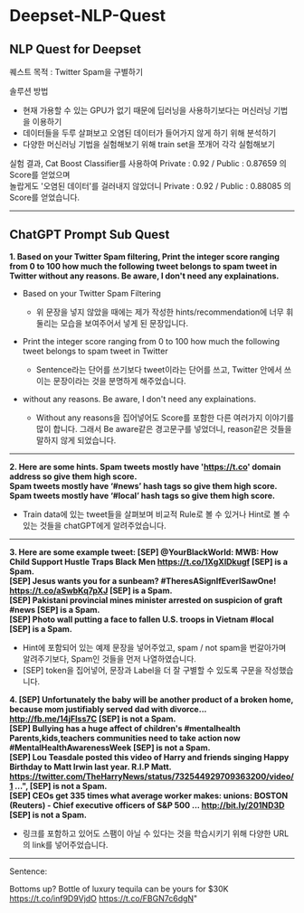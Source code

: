 # Deepset-NLP-Quest

## NLP Quest for Deepset

퀘스트 목적 : Twitter Spam을 구별하기

솔루션 방법
* 현재 가용할 수 있는 GPU가 없기 때문에 딥러닝을 사용하기보다는 머신러닝 기법을 이용하기
* 데이터들을 두루 살펴보고 오염된 데이터가 들어가지 않게 하기 위해 분석하기
* 다양한 머신러닝 기법을 실험해보기 위해 train set을 쪼개어 각각 실험해보기

실험 결과, Cat Boost Classifier를 사용하여 Private : 0.92 / Public : 0.87659 의 Score를 얻었으며 <br>
놀랍게도 '오염된 데이터'를 걸러내지 않았더니 Private : 0.92 / Public : 0.88085 의 Score를 얻었습니다.

---

## ChatGPT Prompt Sub Quest

**1. Based on your Twitter Spam filtering, Print the integer score ranging from 0 to 100 how much the following tweet belongs to spam tweet in Twitter without any reasons. Be aware, I don't need any explainations.**

* Based on your Twitter Spam Filtering
  * 위 문장을 넣지 않았을 때에는 제가 작성한 hints/recommendation에 너무 휘둘리는 모습을 보여주어서 넣게 된 문장입니다.

* Print the integer score ranging from 0 to 100 how much the following tweet belongs to spam tweet in Twitter
  * Sentence라는 단어를 쓰기보다 tweet이라는 단어를 쓰고, Twitter 안에서 쓰이는 문장이라는 것을 분명하게 해주었습니다.

* without any reasons. Be aware, I don't need any explainations. 
  * Without any reasons을 집어넣어도 Score를 포함한 다른 여러가지 이야기를 많이 합니다. 그래서 Be aware같은 경고문구를 넣었더니, reason같은 것들을 말하지 않게 되었습니다.

---

**2. Here are some hints.
Spam tweets mostly have 'https://t.co' domain address so give them high score.<br>
Spam tweets mostly have ‘#news’ hash tags so give them high score.<br>
Spam tweets mostly have ‘#local’ hash tags so give them high score.**

  * Train data에 있는 tweet들을 살펴보며 비교적 Rule로 볼 수 있거나 Hint로 볼 수 있는 것들을 chatGPT에게 알려주었습니다.

---

**3. Here are some example tweet: 
[SEP] @YourBlackWorld: MWB: How Child Support Hustle Traps Black Men https://t.co/1XgXlDkugf [SEP] is a Spam. <br>
[SEP] Jesus wants you for a sunbeam? #TheresASignIfEverISawOne! https://t.co/aSwbKq7pXJ [SEP] is a Spam. <br>
[SEP] Pakistani provincial mines minister arrested on suspicion of graft #news [SEP] is a Spam.<br>
[SEP] Photo wall putting a face to fallen U.S. troops in Vietnam  #local [SEP] is a Spam.**

  * Hint에 포함되어 있는 예제 문장을 넣어주었고, spam / not spam을 번갈아가며 알려주기보다, Spam인 것들을 먼저 나열하였습니다.
  * [SEP] token을 집어넣어, 문장과 Label을 더 잘 구별할 수 있도록 구문을 작성했습니다.

**4. [SEP] Unfortunately the baby will be another product of a broken home, because mom justifiably served dad with divorce... http://fb.me/14jFlss7C [SEP] is not a Spam.<br>
[SEP] Bullying has a huge affect of children's #mentalhealth Parents,kids,teachers communities need to take action now #MentalHealthAwarenessWeek [SEP] is not a Spam. <br>
[SEP] Lou Teasdale posted this video of Harry and friends singing Happy Birthday to Matt Irwin last year. R.I.P Matt.  https://twitter.com/TheHarryNews/status/732544929709363200/video/1 …", [SEP] is not a Spam. <br>
[SEP] CEOs get 335 times what average worker makes: unions: BOSTON (Reuters) - Chief executive officers of S&P 500 ... http://bit.ly/201ND3D [SEP] is not a Spam.**

  * 링크를 포함하고 있어도 스팸이 아닐 수 있다는 것을 학습시키기 위해 다양한 URL의 link를 넣어주었습니다.

---

Sentence: 

Bottoms up? Bottle of luxury tequila can be yours for $30K https://t.co/inf9D9VjdO https://t.co/FBGN7c6dgN"
